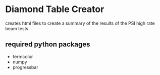 # Diamond Table Creator
creates html files to create a summary of the results of the PSI high rate beam tests

## required python packages
- termcolor
- numpy
- progressbar
